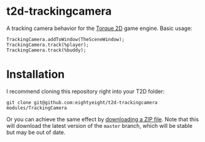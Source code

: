 # t2d-trackingcamera

A tracking camera behavior for the [Torque 2D][] game engine.
Basic usage:

    TrackingCamera.addToWindow(TheSceneWindow);
    TrackingCamera.track(%player);
    TrackingCamera.track(%buddy);

# Installation

I recommend cloning this repository right into your T2D folder:

```
git clone git@github.com:eightyeight/t2d-trackingcamera modules/TrackingCamera
```

Or you can achieve the same effect by [downloading a ZIP file][Download].
Note that this will download the latest version of the `master` branch, which will be stable
but may be out of date.

[Torque 2D]: https://github.com/GarageGames/Torque2D
[Download]: https://github.com/eightyeight/t2d-trackingcamera/archive/master.zip

